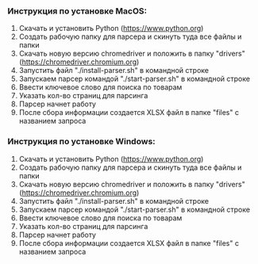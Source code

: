 ### Инструкция по установке MacOS:

1. Скачать и установить Python (https://www.python.org)
2. Создать рабочую папку для парсера и скинуть туда все файлы и папки
3. Скачать новую версию chromedriver и положить в папку "drivers" (https://chromedriver.chromium.org)
4. Запустить файл "./install-parser.sh" в командной строке
5. Запускаем парсер командой "./start-parser.sh" в командной строке
6. Ввести ключевое слово для поиска по товарам
7. Указать кол-во страниц для парсинга
8. Парсер начнет работу
9. После сбора информации создается XLSX файл в папке "files" с названием запроса


### Инструкция по установке Windows:

1. Скачать и установить Python (https://www.python.org)
2. Создать рабочую папку для парсера и скинуть туда все файлы и папки
3. Скачать новую версию chromedriver и положить в папку "drivers" (https://chromedriver.chromium.org)
4. Запустить файл "./install-parser.sh" в командной строке
5. Запускаем парсер командой "./start-parser.sh" в командной строке
6. Ввести ключевое слово для поиска по товарам
7. Указать кол-во страниц для парсинга
8. Парсер начнет работу
9. После сбора информации создается XLSX файл в папке "files" с названием запроса